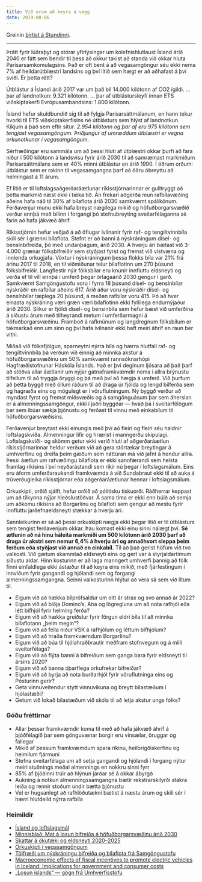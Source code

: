 ```yaml
---
title: Við erum að keyra á vegg
date: 2019-08-06
---
```


<script>
  import PhotoCaption from '../components/PhotoCaption.svelte';
</script>

Greinin [birtist á Stundinni](https://stundin.is/grein/9442/vid-erum-ad-keyra-vegg/).

---

Þrátt fyrir lúðraþyt og stórar yfirlýsingar um kolefnishlutlaust Ísland árið 2040 er fátt sem bendir
til þess að okkur takist að standa við okkar hluta Parísarsamkomulagsins. Það er oft bent á að
vegasamgöngur séu ekki nema 7% af heildarútblæstri landsins og því lítið sem hægt er að aðhafast á
því sviði. Er þetta rétt?

Útblástur á Íslandi árið 2017 var um það bil 14.000 kílótonn af CO2 ígildi. ... þar af landnotkun:
9.321 kílótonn. ... þar af útblástursleyfi innan ETS viðskiptakerfi Evrópusambandsins: 1.800
kílótonn.

Ísland hefur skuldbundið sig til að fylgja Parísarsáttmálanum, en hann tekur hvorki til ETS
viðskiptakerfisins né útblásturs sem hlýst af landnotkun. Kíkjum á það sem eftir situr: _2.954
kílótonn og þar af eru 975 kílótonn sem tengjast vegasamgöngum. Þriðjungur af umræddum útblæstri er
vegna orkunotkunar í vegasamgöngum._

<PhotoCaption url="/blog/utblastur.png"  caption="Útblástur ársins 2017" />

Sérfræðingar eru sammála um að þessi hluti af útblæstri okkar þurfi að fara niður í 500 kílótonn á
landsvísu fyrir árið 2030 til að samræmast markmiðum Parísarsáttmálans sem er 40% minni útblástur en
árið 1990. Í öðrum orðum: útblástur sem er rakinn til vegasamgangna þarf að öðru óbreyttu að
helmingast á 11 árum.

Ef litið er til loftslagsaðgerðaráætlunar ríkisstjórnarinnar er gulltryggt að þetta markmið næst
ekki í tæka tíð. Án frekari aðgerða mun rafbílavæðing aðeins hafa náð til 30% af bílaflota árið 2030
samkvæmt spálíkönum. Ferðavenjur munu ekki hafa breyst nægilega mikið og höfuðborgarsvæðið verður
ennþá með bílinn í forgangi þó stefnubreyting sveitarfélaganna sé farin að hafa jákvæð áhrif.

Ríkisstjórnin hefur veðjað á að öflugar ívilnanir fyrir raf- og tengiltvinnbíla skili sér í grænni
bílaflota. Stefnt er að banni á nýskráningum dísel- og bensínbifreiða, þó með undanþágum, árið 2030.
Á hverju ári bætast við 3-4.000 grænar fólksbifreiðir sem styðjast fyrst og fremst við vistvæna og
innlenda orkugjafa. Vöxtur í nýskráningum þessa flokks bíla var 21% frá árinu 2017 til 2018, en til
viðmiðunar telur bílaflotinn um 270 þúsund fólksbifreiðir. Langflestir nýir fólksbílar eru knúnir
innfluttu eldsneyti og verða ef til vill ennþá í umferð þegar örlagaárið 2030 gengur í garð.
Samkvæmt Samgöngustofu voru í fyrra 18 þúsund dísel- og bensínbílar nýskráðir en rafbílar
aðeins 617. Árið áður voru nýskráðir dísel- og bensínbílar tæplega 20 þúsund, á meðan rafbílar
voru 415. Þó að hver einasta nýskráning væri græn væri bílaflotinn ekki fyllilega endurnýjaður
árið 2030. Slíkur er fjöldi dísel- og bensínbíla sem hefur bæst við umferðina á síðustu árum með
tilheyrandi metum í umferðarmagni á höfuðborgarsvæðinu. Framboð á rafknúnum og langdregnum
fólksbílum er takmarkað enn um sinn og því hafa ívilnanir ekki haft meiri áhrif en raun ber vitni.

Miðað við fólksfjölgun, sparneytni nýrra bíla og hærra hlutfall raf- og tengiltvinnbíla þá verðum
við einnig að minnka akstur á höfuðborgarsvæðinu um 50% samkvæmt rannsóknarhópi Hagfræðistofnunar
Háskóla Íslands. Það er því deginum ljósara að það þarf að stöðva allar áætlanir um nýjar
gatnaframkvæmdir nema í allra brýnustu tilfellum til að tryggja öryggi og þá með því að hægja á
umferð. Við þurfum að þétta byggð með öllum ráðum til að draga úr fjölda og lengd bílferða sem og
hagræða eins og mögulegt er í vöruflutningum. Ný byggð verður að myndast fyrst og fremst miðsvæðis
og á samgönguásum þar sem áherslan er á almenningssamgöngur, ekki í jaðri byggðar — hvað þá í
sveitarfélögum þar sem íbúar sækja þjónustu og ferðast til vinnu með einkabílum til
höfuðborgarsvæðisins.

Ferðavenjur breytast ekki einungis með því að fleiri og fleiri séu haldnir loftslagskvíða.
Almenningur lifir og hrærist í manngerðu skipulagi. Loftslagskvíði- og skömm getur ekki verið hluti
af aðgerðaráætlun ríkisstjórnarinnar heldur verðum við að gera stórtækar breytingar á umhverfinu og
dreifa þeim gæðum sem náttúran má við jafnt á hendur allra. Þessi áætlun um rafvæðingu bílaflota er
ekki sannfærandi sem helsta framlag ríkisins í því neyðarástandi sem ríkir nú þegar í
loftslagsmálum. Eins eru áform umferðaraukandi framkvæmda á við Sundabraut ekki til að auka á
trúverðugleika ríkisstjórnar eða aðgerðaráætlunar hennar í loftslagsmálum.

Orkuskipti, orðið sjálft, hefur orðið að pólitísku tískuorði. Ráðherrar keppast um að tilkynna nýjar
hleðslustöðvar. Á sama tíma er ekki enn búið að semja um aðkomu ríkisins að Borgarlínu og bílafloti
sem gengur að mestu fyrir innfluttu jarðefnaeldsneyti stækkar á hverju ári.

Sannleikurinn er sá að þessi orkuskipti nægja ekki þegar litið er til útblásturs sem tengist
ferðavenjum okkar. Þau komast ekki einu sinni nálægt því. **Sé ætlunin að ná hinu háleita markmiði
um 500 kílótonn árið 2030 þarf að draga úr akstri sem nemur 6,4% á hverju ári og annaðhvort sleppa
þeim ferðum eða styðjast við annað en einkabíl.** Til að það gerist höfum við tvo valkosti. Við
gætum skammtað eldsneyti eins og gert var á styrjaldartímum síðustu aldar. Hinn kosturinn er að laga
manngert umhverfi þannig að fólk finni einfaldlega ekki ástæður til að keyra eins mikið, með
fjárfestingum í innviðum fyrir gangandi og hjólandi sem og forgangi almenningssamgangna. Seinni
valkosturinn hlýtur að vera sá sem við lítum til.

- Eigum við að hækka bílprófsaldur um eitt ár strax og svo annað ár 2022?
- Eigum við að biðja Domino’s, Aha og lögregluna um að nota rafhjól eða létt bifhjól fyrir helming
  ferða?
- Eigum við að hækka greiðslur fyrir förgun eldri bíla til að minnka bílaflotann „þeim megin“?
- Eigum við að fella niður VSK á rafhjólum og léttum bifhjólum?
- Eigum við að hraða framkvæmdum Borgarlínu?
- Eigum við að búa til hjólahraðbrautir meðfram stofnvegum og á milli sveitarfélaga?
- Eigum við að flýta banni á bifreiðum sem ganga bara fyrir eldsneyti til ársins 2020?
- Eigum við að banna óþarflega orkufrekar bifreiðar?
- Eigum við að byrja að nota burðarhjól fyrir vöruflutninga eins og Pósturinn gerir?
- Geta vinnuveitendur stytt vinnuvikuna og breytt bílastæðum í hjólastæði?
- Getum við lokað bílastæðum við skóla til að letja akstur ungs fólks?

### Góðu fréttirnar

- Allar þessar framkvæmdir koma til með að hafa jákvæð áhrif á þjóðfélagið þar sem gönguvænar borgir
  eru vinsælar, öruggar og fallegar
- Mikið af þessum framkvæmdum spara ríkinu, heilbrigðiskerfinu og heimilum fjármuni
- Stefna sveitarfélaga um að setja gangandi og hjólandi í forgang nýtur meiri stuðnings meðal
  almennings en nokkru sinni fyrr
- 85% af þjóðinni trúir að hlýnun jarðar sé á okkar ábyrgð
- Aukning á notkun almenningssamgangna bætir rekstrarskilyrði stakra leiða og rennir stoðum undir
  bætta þjónustu
- Vel er hugsanlegt að rafhlöðutækni bætist á næstu árum og skili sér í hærri hlutdeild nýrra
  rafbíla

### Heimildir

- [Ísland og loftslagsmál](https://www.stjornarradid.is/media/umhverfisraduneyti-media/media/PDF_skrar/island_og_loftslagsmal_hhi_feb_2017.pdf)
- [Minnisblað: Mat á losun bifreiða á höfuðborgarsvæðinu árið 2030](https://fundur.reykjavik.is/sites/default/files/agenda-items/minnisblad_-_mat_a_losun_bifreida_a_hofudborgarsvaedinu_arid_2030.pdf)
- [Skattar á ökutæki og eldsneyti 2020–2025](https://www.stjornarradid.is/lisalib/getfile.aspx?itemid=e301833f-a486-11e8-942c-005056bc530c)
- [Orkuskipti í vegasamgöngum](https://www.stjornarradid.is/lisalib/getfile.aspx?itemid=a655b9ef-b4e5-11e8-942c-005056bc4d74)
- [Tölfræði um nýskráningu bifreiða og bílaflota frá Samgöngustofu](http://bifreidatolur.samgongustofa.is/?nid=25)
- [Macroeconomic effects of fiscal incentives to promote electric vehicles in Iceland: Implications for government and consumer costs](https://www.sciencedirect.com/science/article/pii/S0301421517308583?via%3Dihub#s0140)
- [„Losun íslands“ — gögn frá Umhverfisstofu](http://umhverfisstofnun.is/loft/losun-grodurhusalofttegunda/losun-islands/)
